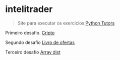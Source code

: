 # intelitrader

> Site para executar os exercicios [Python Tutors](https://www.onlinegdb.com/online_c_compiler)

Primeiro desafio.
[Cripto](./crypt_ship/)

Segundo desafio
[Livro de ofertas](./book/)

Terceiro desafio
[Array dist](./array_dist//)

